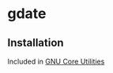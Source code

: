 # gdate

## Installation

Included in [GNU Core Utilities](/gnu_coreutils.md)

<!--
https://www.cyberciti.biz/tips/linux-unix-get-yesterdays-tomorrows-date.html
-->
